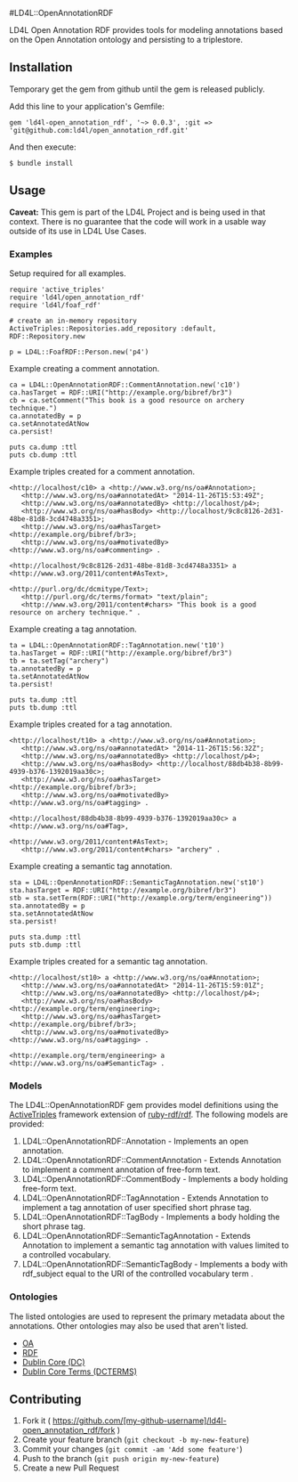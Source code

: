 #LD4L::OpenAnnotationRDF

LD4L Open Annotation RDF provides tools for modeling annotations based on the Open Annotation ontology and persisting to a triplestore.

## Installation


Temporary get the gem from github until the gem is released publicly.

Add this line to your application's Gemfile:

<!--    gem 'ld4l-open_annotation_rdf' -->
    gem 'ld4l-open_annotation_rdf', '~> 0.0.3', :git => 'git@github.com:ld4l/open_annotation_rdf.git'
    

And then execute:

    $ bundle install

<!--
Or install it yourself as:

    $ gem install ld4l-open_annotation_rdf
-->

## Usage

**Caveat:** This gem is part of the LD4L Project and is being used in that context.  There is no guarantee that the 
code will work in a usable way outside of its use in LD4L Use Cases.

### Examples

Setup required for all examples.
```
require 'active_triples'
require 'ld4l/open_annotation_rdf'
require 'ld4l/foaf_rdf'

# create an in-memory repository
ActiveTriples::Repositories.add_repository :default, RDF::Repository.new

p = LD4L::FoafRDF::Person.new('p4')
```

Example creating a comment annotation.
```
ca = LD4L::OpenAnnotationRDF::CommentAnnotation.new('c10')
ca.hasTarget = RDF::URI("http://example.org/bibref/br3")
cb = ca.setComment("This book is a good resource on archery technique.")
ca.annotatedBy = p
ca.setAnnotatedAtNow
ca.persist!

puts ca.dump :ttl
puts cb.dump :ttl
```

Example triples created for a comment annotation.
```
<http://localhost/c10> a <http://www.w3.org/ns/oa#Annotation>;
   <http://www.w3.org/ns/oa#annotatedAt> "2014-11-26T15:53:49Z";
   <http://www.w3.org/ns/oa#annotatedBy> <http://localhost/p4>;
   <http://www.w3.org/ns/oa#hasBody> <http://localhost/9c8c8126-2d31-48be-81d8-3cd4748a3351>;
   <http://www.w3.org/ns/oa#hasTarget> <http://example.org/bibref/br3>;
   <http://www.w3.org/ns/oa#motivatedBy> <http://www.w3.org/ns/oa#commenting> .

<http://localhost/9c8c8126-2d31-48be-81d8-3cd4748a3351> a <http://www.w3.org/2011/content#AsText>,
                                                          <http://purl.org/dc/dcmitype/Text>;
   <http://purl.org/dc/terms/format> "text/plain";
   <http://www.w3.org/2011/content#chars> "This book is a good resource on archery technique." .
```

Example creating a tag annotation.
```
ta = LD4L::OpenAnnotationRDF::TagAnnotation.new('t10')
ta.hasTarget = RDF::URI("http://example.org/bibref/br3")
tb = ta.setTag("archery")
ta.annotatedBy = p
ta.setAnnotatedAtNow
ta.persist!

puts ta.dump :ttl
puts tb.dump :ttl
```

Example triples created for a tag annotation.
```
<http://localhost/t10> a <http://www.w3.org/ns/oa#Annotation>;
   <http://www.w3.org/ns/oa#annotatedAt> "2014-11-26T15:56:32Z";
   <http://www.w3.org/ns/oa#annotatedBy> <http://localhost/p4>;
   <http://www.w3.org/ns/oa#hasBody> <http://localhost/88db4b38-8b99-4939-b376-1392019aa30c>;
   <http://www.w3.org/ns/oa#hasTarget> <http://example.org/bibref/br3>;
   <http://www.w3.org/ns/oa#motivatedBy> <http://www.w3.org/ns/oa#tagging> .

<http://localhost/88db4b38-8b99-4939-b376-1392019aa30c> a <http://www.w3.org/ns/oa#Tag>,
                                                          <http://www.w3.org/2011/content#AsText>;
   <http://www.w3.org/2011/content#chars> "archery" .
```

Example creating a semantic tag annotation.
```
sta = LD4L::OpenAnnotationRDF::SemanticTagAnnotation.new('st10')
sta.hasTarget = RDF::URI("http://example.org/bibref/br3")
stb = sta.setTerm(RDF::URI("http://example.org/term/engineering"))
sta.annotatedBy = p
sta.setAnnotatedAtNow
sta.persist!

puts sta.dump :ttl
puts stb.dump :ttl
```

Example triples created for a semantic tag annotation.
```
<http://localhost/st10> a <http://www.w3.org/ns/oa#Annotation>;
   <http://www.w3.org/ns/oa#annotatedAt> "2014-11-26T15:59:01Z";
   <http://www.w3.org/ns/oa#annotatedBy> <http://localhost/p4>;
   <http://www.w3.org/ns/oa#hasBody> <http://example.org/term/engineering>;
   <http://www.w3.org/ns/oa#hasTarget> <http://example.org/bibref/br3>;
   <http://www.w3.org/ns/oa#motivatedBy> <http://www.w3.org/ns/oa#tagging> .

<http://example.org/term/engineering> a <http://www.w3.org/ns/oa#SemanticTag> .
```


### Models

The LD4L::OpenAnnotationRDF gem provides model definitions using the 
[ActiveTriples](https://github.com/no-reply/ActiveTriples) framework extension of 
[ruby-rdf/rdf](https://github.com/ruby-rdf/rdf).  The following models are provided:

1. LD4L::OpenAnnotationRDF::Annotation - Implements an open annotation.
1. LD4L::OpenAnnotationRDF::CommentAnnotation - Extends Annotation to implement a comment annotation of free-form text.
1. LD4L::OpenAnnotationRDF::CommentBody - Implements a body holding free-form text.
1. LD4L::OpenAnnotationRDF::TagAnnotation - Extends Annotation to implement a tag annotation of user specified short phrase tag.
1. LD4L::OpenAnnotationRDF::TagBody - Implements a body holding the short phrase tag.
1. LD4L::OpenAnnotationRDF::SemanticTagAnnotation - Extends Annotation to implement a semantic tag annotation with values limited to a controlled vocabulary.
1. LD4L::OpenAnnotationRDF::SemanticTagBody - Implements a body with rdf_subject equal to the URI of the controlled vocabulary term
.

### Ontologies

The listed ontologies are used to represent the primary metadata about the annotations.
Other ontologies may also be used that aren't listed.
 
* [OA](http://www.openannotation.org/spec/core/)
* [RDF](http://www.w3.org/TR/rdf-syntax-grammar/)
* [Dublin Core (DC)](http://dublincore.org/documents/dces/)
* [Dublin Core Terms (DCTERMS)](http://dublincore.org/documents/dcmi-terms/)



## Contributing

1. Fork it ( https://github.com/[my-github-username]/ld4l-open_annotation_rdf/fork )
2. Create your feature branch (`git checkout -b my-new-feature`)
3. Commit your changes (`git commit -am 'Add some feature'`)
4. Push to the branch (`git push origin my-new-feature`)
5. Create a new Pull Request
